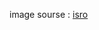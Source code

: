 image sourse : [isro](https://www.google.com/search?q=isro+website&rlz=1C1CHBF_enIN931IN932&oq=isro+website&aqs=chrome..69i57.2278j0j9&sourceid=chrome&ie=UTF-8)
                
